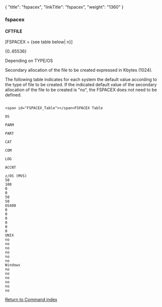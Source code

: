 {
    "title": "fspacex",
    "linkTitle": "fspacex",
    "weight": "1360"
}<span id="fspacex"></span>

### fspacex

#### CFTFILE

\[FSPACEX =
{see table below| n}\]

{0..65536}

Depending on TYPE/OS

Secondary allocation of the file to be created expressed in Kbytes
(1024).

The following table indicates for each system the default value
according to the type of file to be created. If the indicated default
value of the secondary allocation of the file to be created is "no",
the FSPACEX does not need to be defined.

```

<span id="FSPACEX_Table"></span>FSPACEX Table

OS 

PARM 

PART 

CAT 

COM 

LOG 

ACCNT 

z/OS (MVS)
50 
100 
0 
0 
50 
50 
OS400 
0 
0 
0 
0 
0 
0 
UNIX 
no 
no 
no 
no 
no 
no 
Windows
no 
no 
no 
no 
no 
no 
```

[Return to Command index](../../)

